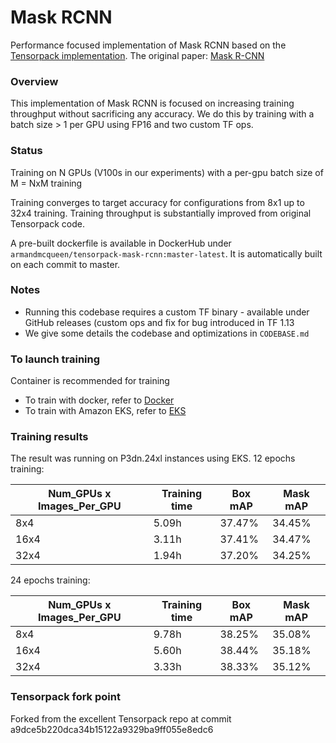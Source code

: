 # Mask RCNN

Performance focused implementation of Mask RCNN based on the [Tensorpack implementation](https://github.com/tensorpack/tensorpack/tree/master/examples/FasterRCNN).
The original paper: [Mask R-CNN](https://arxiv.org/abs/1703.06870)
### Overview

This implementation of Mask RCNN is focused on increasing training throughput without sacrificing any accuracy. We do this by training with a batch size > 1 per GPU using FP16 and two custom TF ops.

### Status

Training on N GPUs (V100s in our experiments) with a per-gpu batch size of M = NxM training

Training converges to target accuracy for configurations from 8x1 up to 32x4 training. Training throughput is substantially improved from original Tensorpack code.

A pre-built dockerfile is available in DockerHub under `armandmcqueen/tensorpack-mask-rcnn:master-latest`. It is automatically built on each commit to master.

### Notes

- Running this codebase requires a custom TF binary - available under GitHub releases (custom ops and fix for bug introduced in TF 1.13
- We give some details the codebase and optimizations in `CODEBASE.md`

### To launch training
Container is recommended for training
- To train with docker, refer to [Docker](https://github.com/armandmcqueen/tensorpack-mask-rcnn/tree/master/infra/docker)
- To train with Amazon EKS, refer to [EKS](https://github.com/armandmcqueen/tensorpack-mask-rcnn/tree/master/infra/eks)

### Training results
The result was running on P3dn.24xl instances using EKS.
12 epochs training:

| Num_GPUs x Images_Per_GPU | Training time | Box mAP | Mask mAP |
| ------------- | ------------- | ------------- | ------------- |
| 8x4 | 5.09h | 37.47% | 34.45% |
| 16x4 | 3.11h | 37.41% | 34.47% |
| 32x4 | 1.94h | 37.20% | 34.25% |

24 epochs training:

| Num_GPUs x Images_Per_GPU | Training time | Box mAP | Mask mAP |
| ------------- | ------------- | ------------- | ------------- |
| 8x4 | 9.78h | 38.25% | 35.08% |
| 16x4 | 5.60h | 38.44% | 35.18% |
| 32x4 | 3.33h | 38.33% | 35.12% |

### Tensorpack fork point

Forked from the excellent Tensorpack repo at commit a9dce5b220dca34b15122a9329ba9ff055e8edc6
